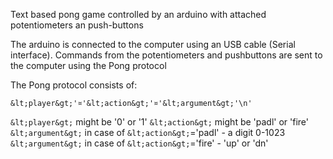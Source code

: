 Text based pong game controlled by an arduino with attached potentiometers an push-buttons

The arduino is connected to the computer using an USB cable (Serial interface). Commands from the potentiometers and pushbuttons are sent to the computer using the Pong protocol

The Pong protocol consists of:
```
&lt;player&gt;'¤'&lt;action&gt;'¤'&lt;argument&gt;'\n'
```
```&lt;player&gt;``` might be '0' or '1'
```&lt;action&gt;``` might be 'padl' or 'fire'
```&lt;argument&gt;``` in case of ```&lt;action&gt;```='padl' - a digit 0-1023
```&lt;argument&gt;``` in case of ```&lt;action&gt;```='fire' - 'up' or 'dn'
 
